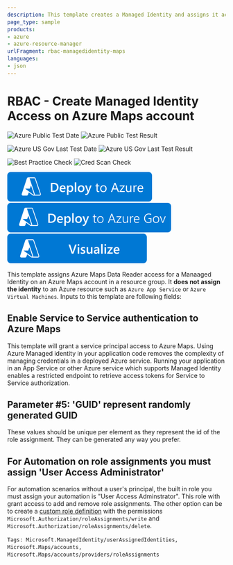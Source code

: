 ```yaml
---
description: This template creates a Managed Identity and assigns it access to an a created Azure Maps account.
page_type: sample
products:
- azure
- azure-resource-manager
urlFragment: rbac-managedidentity-maps
languages:
- json
---
```

# RBAC - Create Managed Identity Access on Azure Maps account

![Azure Public Test Date](https://azurequickstartsservice.blob.core.windows.net/badges/quickstarts/microsoft.authorization/rbac-managedidentity-maps/PublicLastTestDate.svg)
![Azure Public Test Result](https://azurequickstartsservice.blob.core.windows.net/badges/quickstarts/microsoft.authorization/rbac-managedidentity-maps/PublicDeployment.svg)

![Azure US Gov Last Test Date](https://azurequickstartsservice.blob.core.windows.net/badges/quickstarts/microsoft.authorization/rbac-managedidentity-maps/FairfaxLastTestDate.svg)
![Azure US Gov Last Test Result](https://azurequickstartsservice.blob.core.windows.net/badges/quickstarts/microsoft.authorization/rbac-managedidentity-maps/FairfaxDeployment.svg)

![Best Practice Check](https://azurequickstartsservice.blob.core.windows.net/badges/quickstarts/microsoft.authorization/rbac-managedidentity-maps/BestPracticeResult.svg)
![Cred Scan Check](https://azurequickstartsservice.blob.core.windows.net/badges/quickstarts/microsoft.authorization/rbac-managedidentity-maps/CredScanResult.svg)

[![Deploy To Azure](https://raw.githubusercontent.com/Azure/azure-quickstart-templates/master/1-CONTRIBUTION-GUIDE/images/deploytoazure.svg?sanitize=true)](https://portal.azure.com/#create/Microsoft.Template/uri/https%3A%2F%2Fraw.githubusercontent.com%2FAzure%2Fazure-quickstart-templates%2Fmaster%2Fquickstarts%2Fmicrosoft.authorization%2Frbac-managedidentity-maps%2Fazuredeploy.json)
[![Deploy To Azure US Gov](https://raw.githubusercontent.com/Azure/azure-quickstart-templates/master/1-CONTRIBUTION-GUIDE/images/deploytoazuregov.svg?sanitize=true)](https://portal.azure.us/#create/Microsoft.Template/uri/https%3A%2F%2Fraw.githubusercontent.com%2FAzure%2Fazure-quickstart-templates%2Fmaster%2Fquickstarts%2Fmicrosoft.authorization%2Frbac-managedidentity-maps%2Fazuredeploy.json)
[![Visualize](https://raw.githubusercontent.com/Azure/azure-quickstart-templates/master/1-CONTRIBUTION-GUIDE/images/visualizebutton.svg?sanitize=true)](http://armviz.io/#/?load=https%3A%2F%2Fraw.githubusercontent.com%2FAzure%2Fazure-quickstart-templates%2Fmaster%2Fquickstarts%2Fmicrosoft.authorization%2Frbac-managedidentity-maps%2Fazuredeploy.json)

This template assigns Azure Maps Data Reader access for a Manaaged Identity on an Azure Maps account in a resource group. It **does not assign the identity** to an Azure resource such as `Azure App Service` or `Azure Virtual Machines`. Inputs to this template are following fields:

## Enable Service to Service authentication to Azure Maps

This template will grant a service principal access to Azure Maps. Using Azure Managed identity in your application code removes the complexity of managing credentials in a deployed Azure service. Running your application in an App Service or other Azure service which supports Managed Identity enables a restricted endpoint to retrieve access tokens for Service to Service authorization.

## Parameter #5: 'GUID' represent randomly generated GUID

These values should be unique per element as they represent the id of the role assignment. They can be generated any way you prefer.

## For Automation on role assignments you must assign 'User Access Administrator'

For automation scenarios without a user's principal, the built in role you must assign your automation is "User Access Adminstrator". This role with grant access to add and remove role assignments. The other option can be to create a [custom role definition](https://learn.microsoft.com/azure/role-based-access-control/custom-roles) with the permissions `Microsoft.Authorization/roleAssignments/write` and `Microsoft.Authorization/roleAssignments/delete`.

`Tags: Microsoft.ManagedIdentity/userAssignedIdentities, Microsoft.Maps/accounts, Microsoft.Maps/accounts/providers/roleAssignments`
